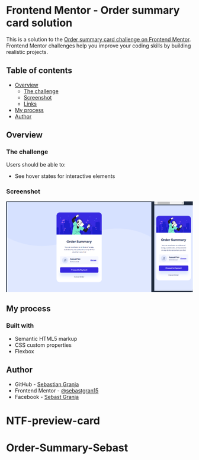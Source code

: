 # Frontend Mentor - Order summary card solution

This is a solution to the [Order summary card challenge on Frontend Mentor](https://www.frontendmentor.io/challenges/order-summary-component-QlPmajDUj). Frontend Mentor challenges help you improve your coding skills by building realistic projects.

## Table of contents

- [Overview](#overview)
  - [The challenge](#the-challenge)
  - [Screenshot](#screenshot)
  - [Links](#links)
- [My process](#my-process)
- [Author](#author)

## Overview

### The challenge

Users should be able to:

- See hover states for interactive elements

### Screenshot

![](./design/Captura%20de%20pantalla%202024-07-27%20185923.png)

## My process

### Built with

- Semantic HTML5 markup
- CSS custom properties
- Flexbox

## Author

- GitHub - [Sebastian Granja](https://github.com/sebastgran15)
- Frontend Mentor - [@sebastgran15](https://www.frontendmentor.io/profile/sebastgran15)
- Facebook - [Sebast Granja](https://www.facebook.com/jose.guachangamez/)
# NTF-preview-card
# Order-Summary-Sebast
